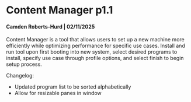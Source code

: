 # Content Manager p1.1
#### Camden Roberts-Hurd | 02/11/2025

Content Manager is a tool that allows users to set up a new machine more efficiently while 
optimizing performance for specific use cases. Install and run tool upon first booting into 
new system, select desired programs to install, specify use case through profile options, 
and select finish to begin setup process.

Changelog:
+ Updated program list to be sorted alphabetically
+ Allow for resizable panes in window
